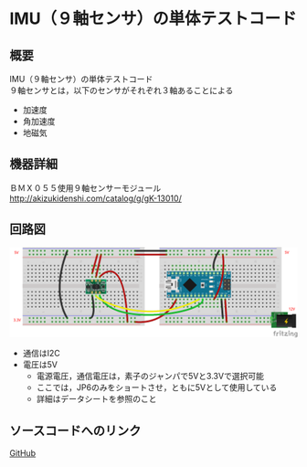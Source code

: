 # IMU（９軸センサ）の単体テストコード
## 概要
IMU（９軸センサ）の単体テストコード  
９軸センサとは，以下のセンサがそれぞれ３軸あることによる

+ 加速度
+ 角加速度
+ 地磁気


## 機器詳細
ＢＭＸ０５５使用９軸センサーモジュール  
http://akizukidenshi.com/catalog/g/gK-13010/


## 回路図
![](../../Schematic/PNG/IMU.png)

+ 通信はI2C
+ 電圧は5V
	- 電源電圧，通信電圧は，素子のジャンパで5Vと3.3Vで選択可能
	- ここでは，JP6のみをショートさせ，ともに5Vとして使用している
	- 詳細はデータシートを参照のこと

## ソースコードへのリンク
[GitHub](https://github.com/meltingrabbit/CanSatForHighSchoolStudents/tree/master/Arduino/Test_IMU)
